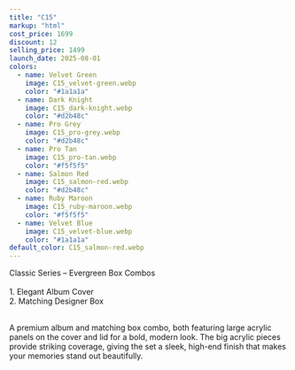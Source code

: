 ```yaml
---
title: "C15"
markup: "html"
cost_price: 1699
discount: 12
selling_price: 1499
launch_date: 2025-08-01
colors:
  - name: Velvet Green
    image: C15_velvet-green.webp
    color: "#1a1a1a"
  - name: Dark Knight
    image: C15_dark-knight.webp
    color: "#d2b48c"
  - name: Pro Grey
    image: C15_pro-grey.webp
    color: "#d2b48c"
  - name: Pro Tan
    image: C15_pro-tan.webp
    color: "#f5f5f5"
  - name: Salmon Red
    image: C15_salmon-red.webp
    color: "#d2b48c"
  - name: Ruby Maroon
    image: C15_ruby-maroon.webp
    color: "#f5f5f5"
  - name: Velvet Blue
    image: C15_velvet-blue.webp
    color: "#1a1a1a"
default_color: C15_salmon-red.webp
---
```


Classic Series – Evergreen Box Combos <br><br> <span class='text-b font-medium text-lime-300 mb-1'> 1. Elegant Album Cover<br> 2. Matching Designer Box<br><br> </span> <div class='max-w-xl mx-auto'> A premium album and matching box combo, both featuring large acrylic panels on the cover and lid for a bold, modern look. The big acrylic pieces provide striking coverage, giving the set a sleek, high-end finish that makes your memories stand out beautifully. </div>
